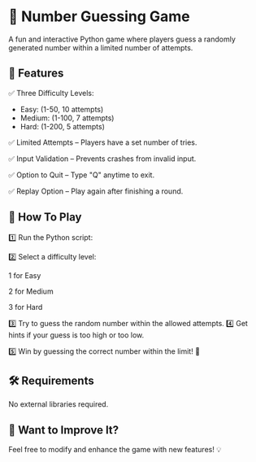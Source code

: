 
# 🎯 Number Guessing Game

A fun and interactive Python game where players guess a randomly generated number within a limited number of attempts.


## 📌 Features

 ✅ Three Difficulty Levels:
- Easy: (1-50, 10 attempts)
- Medium: (1-100, 7 attempts)
- Hard: (1-200, 5 attempts)

✅ Limited Attempts – Players have a set number of tries.


✅ Input Validation – Prevents crashes from invalid input.

✅ Option to Quit – Type "Q" anytime to exit.

✅ Replay Option – Play again after finishing a round.




##  🚀 How To Play
1️⃣ Run the Python script:

2️⃣ Select a difficulty level:

1 for Easy

2 for Medium

3 for Hard

3️⃣ Try to guess the random number within the allowed attempts.
4️⃣ Get hints if your guess is too high or too low.

5️⃣ Win by guessing the correct number within the limit! 🎉
## 🛠 Requirements
No external libraries required.
## 🔄 Want to Improve It?
Feel free to modify and enhance the game with new features! 💡


